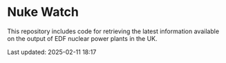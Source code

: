 # Nuke Watch

This repository includes code for retrieving the latest information available on the output of EDF nuclear power plants in the UK.

Last updated: 2025-02-11 18:17